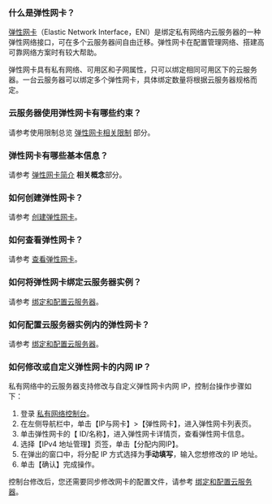 ### 什么是弹性网卡？

[弹性网卡](https://intl.cloud.tencent.com/product/eni)（Elastic Network Interface，ENI）是绑定私有网络内云服务器的一种弹性网络接口，可在多个云服务器间自由迁移。弹性网卡在配置管理网络、搭建高可靠网络方案时有较大帮助。

弹性网卡具有私有网络、可用区和子网属性，只可以绑定相同可用区下的云服务器。一台云服务器可以绑定多个弹性网卡，具体绑定数量将根据云服务器规格而定。

### 云服务器使用弹性网卡有哪些约束？

请参考使用限制总览 [弹性网卡相关限制](https://intl.cloud.tencent.com/document/product/213/15379) 部分。

### 弹性网卡有哪些基本信息？

请参考 [弹性网卡简介](https://intl.cloud.tencent.com/document/product/213/6514) **相关概念**部分。

### 如何创建弹性网卡？

请参考 [创建弹性网卡](https://intl.cloud.tencent.com/document/product/576/18534)。

### 如何查看弹性网卡？

请参考 [查看弹性网卡](https://intl.cloud.tencent.com/document/product/576/18533)。

### 如何将弹性网卡绑定云服务器实例？

请参考 [绑定和配置云服务器](https://intl.cloud.tencent.com/document/product/576/18535)。

### 如何配置云服务器实例内的弹性网卡？

请参考 [绑定和配置云服务器](https://intl.cloud.tencent.com/document/product/576/18535)。

### 如何修改或自定义弹性网卡的内网 IP？

私有网络中的云服务器支持修改与自定义弹性网卡内网 IP，控制台操作步骤如下：

1. 登录 [私有网络控制台](https://console.cloud.tencent.com/vpc/vpc?rid=1)。
2. 在左侧导航栏中，单击【IP与网卡】>【弹性网卡】，进入弹性网卡列表页。
3. 单击弹性网卡的【 ID/名称】，进入弹性网卡详情页，查看弹性网卡信息。
4. 选择【IPv4 地址管理】页签，单击【分配内网IP】。
5. 在弹出的窗口中，将分配 IP 方式选择为**手动填写**，输入您想修改的 IP 地址。
6. 单击【确认】完成操作。

控制台修改后，您还需要同步修改网卡的配置文件，请参考 [绑定和配置云服务器](https://intl.cloud.tencent.com/document/product/576/18535)。
